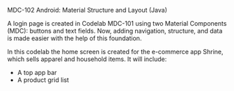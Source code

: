 MDC-102 Android: Material Structure and Layout (Java)

A login page is created in Codelab MDC-101 using two Material Components (MDC): buttons and text fields. Now, adding navigation, structure, and data is made easier with the help of this foundation.


In this codelab the home screen is created for the e-commerce app Shrine, which sells apparel and household items. 
It will include:

* A top app bar
* A product grid list


